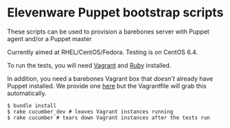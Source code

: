 # Elevenware Puppet bootstrap scripts

These scripts can be used to provision a barebones server with Puppet agent and/or a Puppet master

Currently aimed at RHEL/CentOS/Fedora. Testing is on CentOS 6.4.

To run the tests, you will need [Vagrant](http://vagrantup.com) and [Ruby](http://ruby-lang.org) installed. 

In addition, you need a barebones Vagrant box that *doesn't* already have Puppet installed. We provide one [here](https://www.dropbox.com/s/wr75apg2yeojvc6/centos-6.4-naked.box) but the Vagrantfile will grab this automatically.  

```
$ bundle install
$ rake cucumber_dev # leaves Vagrant instances running
$ rake cucumber # tears down Vagrant instances after the tests run
```
